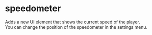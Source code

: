 # speedometer
Adds a new UI element that shows the current speed of the player.  
You can change the position of the speedometer in the settings menu.
